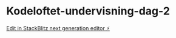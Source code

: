 # Kodeloftet-undervisning-dag-2

[Edit in StackBlitz next generation editor ⚡️](https://stackblitz.com/~/github.com/Magnus0155/Kodeloftet-undervisning-dag-2)